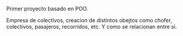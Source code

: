 Primer proyecto basado en POO.

Empresa de colectivos, creacion de distintos obejtos como chofer, colectivos, pasajeros, recorridos, etc. Y como se relacionan entre si.
